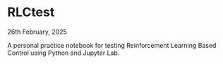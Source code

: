 # RLCtest
26th February, 2025

A personal practice notebook for testing Reinforcement Learning Based Control using Python and Jupyter Lab.
